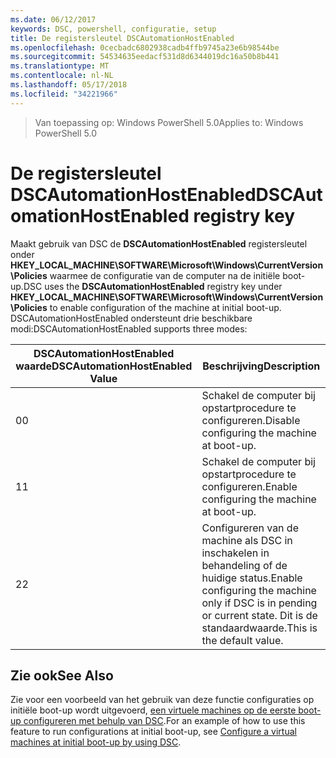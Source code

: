 ```yaml
---
ms.date: 06/12/2017
keywords: DSC, powershell, configuratie, setup
title: De registersleutel DSCAutomationHostEnabled
ms.openlocfilehash: 0cecbadc6802938cadb4ffb9745a23e6b98544be
ms.sourcegitcommit: 54534635eedacf531d8d6344019dc16a50b8b441
ms.translationtype: MT
ms.contentlocale: nl-NL
ms.lasthandoff: 05/17/2018
ms.locfileid: "34221966"
---
```

><span data-ttu-id="859e2-103">Van toepassing op: Windows PowerShell 5.0</span><span class="sxs-lookup"><span data-stu-id="859e2-103">Applies to: Windows PowerShell 5.0</span></span>

# <a name="dscautomationhostenabled-registry-key"></a><span data-ttu-id="859e2-104">De registersleutel DSCAutomationHostEnabled</span><span class="sxs-lookup"><span data-stu-id="859e2-104">DSCAutomationHostEnabled registry key</span></span>

<span data-ttu-id="859e2-105">Maakt gebruik van DSC de **DSCAutomationHostEnabled** registersleutel onder **HKEY_LOCAL_MACHINE\SOFTWARE\Microsoft\Windows\CurrentVersion\Policies** waarmee de configuratie van de computer na de initiële boot-up.</span><span class="sxs-lookup"><span data-stu-id="859e2-105">DSC uses the **DSCAutomationHostEnabled** registry key under **HKEY_LOCAL_MACHINE\SOFTWARE\Microsoft\Windows\CurrentVersion\Policies** to enable configuration of the machine at initial boot-up.</span></span>
<span data-ttu-id="859e2-106">DSCAutomationHostEnabled ondersteunt drie beschikbare modi:</span><span class="sxs-lookup"><span data-stu-id="859e2-106">DSCAutomationHostEnabled supports three modes:</span></span>

|  <span data-ttu-id="859e2-107">DSCAutomationHostEnabled waarde</span><span class="sxs-lookup"><span data-stu-id="859e2-107">DSCAutomationHostEnabled Value</span></span>  |  <span data-ttu-id="859e2-108">Beschrijving</span><span class="sxs-lookup"><span data-stu-id="859e2-108">Description</span></span>   |
|---|---|
<span data-ttu-id="859e2-109">0</span><span class="sxs-lookup"><span data-stu-id="859e2-109">0</span></span> | <span data-ttu-id="859e2-110">Schakel de computer bij opstartprocedure te configureren.</span><span class="sxs-lookup"><span data-stu-id="859e2-110">Disable configuring the machine at boot-up.</span></span> |
<span data-ttu-id="859e2-111">1</span><span class="sxs-lookup"><span data-stu-id="859e2-111">1</span></span> | <span data-ttu-id="859e2-112">Schakel de computer bij opstartprocedure te configureren.</span><span class="sxs-lookup"><span data-stu-id="859e2-112">Enable configuring the machine at boot-up.</span></span> |
<span data-ttu-id="859e2-113">2</span><span class="sxs-lookup"><span data-stu-id="859e2-113">2</span></span> | <span data-ttu-id="859e2-114">Configureren van de machine als DSC in inschakelen in behandeling of de huidige status.</span><span class="sxs-lookup"><span data-stu-id="859e2-114">Enable configuring the machine only if DSC is in pending or current state.</span></span> <span data-ttu-id="859e2-115">Dit is de standaardwaarde.</span><span class="sxs-lookup"><span data-stu-id="859e2-115">This is the default value.</span></span> |

## <a name="see-also"></a><span data-ttu-id="859e2-116">Zie ook</span><span class="sxs-lookup"><span data-stu-id="859e2-116">See Also</span></span>

<span data-ttu-id="859e2-117">Zie voor een voorbeeld van het gebruik van deze functie configuraties op initiële boot-up wordt uitgevoerd, [een virtuele machines op de eerste boot-up configureren met behulp van DSC](bootstrapDsc.md).</span><span class="sxs-lookup"><span data-stu-id="859e2-117">For an example of how to use this feature to run configurations at initial boot-up, see [Configure a virtual machines at initial boot-up by using DSC](bootstrapDsc.md).</span></span>
